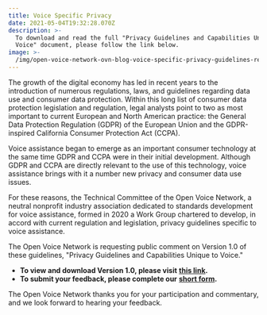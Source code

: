 ```yaml
---
title: Voice Specific Privacy
date: 2021-05-04T19:32:28.070Z
description: >-
  To download and read the full "Privacy Guidelines and Capabilities Unique to
  Voice" document, please follow the link below.
image: >-
  /img/open-voice-network-ovn-blog-voice-specific-privacy-guidelines-review-1.png
---
```

The growth of the digital economy has led in recent years to the introduction of numerous regulations, laws, and
 guidelines regarding data use and consumer data protection. Within this long list of consumer data protection legislation and regulation, legal
 analysts point to two as most important to current European and North American
 practice: the General Data Protection Regulation (GDPR) of the European Union and the GDPR-inspired California Consumer Protection Act
 (CCPA).

Voice assistance began to emerge as an important consumer technology at the same
 time GDPR and CCPA were in their initial development. Although GDPR and CCPA are directly relevant to the use of this
 technology, voice assistance brings with it a number new privacy and consumer data use
 issues.

For these reasons, the Technical Committee of the Open Voice Network, a neutral nonprofit
 industry association dedicated to standards development for voice assistance,
 formed in 2020 a Work Group chartered to develop, in accord with current regulation
 and legislation, privacy guidelines specific to voice assistance.

The Open Voice Network is requesting public comment on Version 1.0 of these guidelines, "Privacy Guidelines and Capabilities Unique to Voice."

* **To view and download Version 1.0, please visit** [**this link**](https://drive.google.com/file/d/1awV78xcnC3BgAYin-60jlR_Ft_Ne3L24/view?usp=sharing)**.**
* **To submit your feedback, please complete our** [**short form**](https://docs.google.com/forms/d/e/1FAIpQLSeOENxb_tAATrwnqHEnl1LITl3GniPM5PdBAPbgUF2Y18YzUw/viewform?usp=sf_link)**.**

The Open Voice Network thanks you for your participation and commentary, and we look forward to hearing your feedback.
